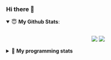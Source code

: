 ### Hi there 👋

<!--
**lgiacalo/lgiacalo** is a ✨ _special_ ✨ repository because its `README.md` (this file) appears on your GitHub profile.

Here are some ideas to get you started:

- 🔭 I’m currently working on ...
- 🌱 I’m currently learning ...
- 👯 I’m looking to collaborate on ...
- 🤔 I’m looking for help with ...
- 💬 Ask me about ...
- 📫 How to reach me: ...
- 😄 Pronouns: ...
- ⚡ Fun fact: ...
-->

<details open>
 <summary> 😇 <b>My Github Stats</b>: </summary>
<br>
<p align = "center">
  <img src = "https://github-readme-stats.vercel.app/api?username=lgiacalo&show_icons=true&theme=nord&line_height=40">
  <img src = "https://github-readme-stats.vercel.app/api/top-langs/?username=lgiacalo&theme=nord">
</p>

</details>

<details>
 <summary>🤖 <b>My programming stats</b></summary>
 
<!--START_SECTION:waka-->
![Profile Views](http://img.shields.io/badge/Profile%20Views-0-blue)

![Lines of code](https://img.shields.io/badge/From%20Hello%20World%20I%27ve%20Written-828782%20lines%20of%20code-blue)

**🐱 My Github Data** 

> 🏆 832 Contributions in the Year 2020
 > 
> 📦 284.0 kB Used in Github's Storage 
 > 
> 🚫 Not Opted to Hire
 > 
> 📜 44 Public Repositories 
 > 
> 🔑 28 Private Repositories  

**I'm a Night 🦉** 

```text
🌞 Morning    116 commits    ███░░░░░░░░░░░░░░░░░░░░░░   12.13% 
🌆 Daytime    328 commits    ████████░░░░░░░░░░░░░░░░░   34.31% 
🌃 Evening    402 commits    ██████████░░░░░░░░░░░░░░░   42.05% 
🌙 Night      110 commits    ███░░░░░░░░░░░░░░░░░░░░░░   11.51%

```
📅 **I'm Most Productive on Wednesday** 

```text
Monday       140 commits    ███░░░░░░░░░░░░░░░░░░░░░░   14.64% 
Tuesday      131 commits    ███░░░░░░░░░░░░░░░░░░░░░░   13.7% 
Wednesday    182 commits    ████░░░░░░░░░░░░░░░░░░░░░   19.04% 
Thursday     172 commits    ████░░░░░░░░░░░░░░░░░░░░░   17.99% 
Friday       134 commits    ███░░░░░░░░░░░░░░░░░░░░░░   14.02% 
Saturday     92 commits     ██░░░░░░░░░░░░░░░░░░░░░░░   9.62% 
Sunday       105 commits    ██░░░░░░░░░░░░░░░░░░░░░░░   10.98%

```


📊 **This Week I Spent My Time On** 

```text
⌚︎ Time Zone: Europe/Paris

💬 Programming Languages: 
No Activity Tracked This Week

🔥 Editors: 
No Activity Tracked This Week

🐱‍💻 Projects: 
No Activity Tracked This Week

💻 Operating System: 
No Activity Tracked This Week

```

**I Mostly Code in C** 

```text
C                        26 repos            ████████░░░░░░░░░░░░░░░░░   35.14% 
JavaScript               9 repos             ███░░░░░░░░░░░░░░░░░░░░░░   12.16% 
HTML                     8 repos             ██░░░░░░░░░░░░░░░░░░░░░░░   10.81% 
Shell                    8 repos             ██░░░░░░░░░░░░░░░░░░░░░░░   10.81% 
C++                      4 repos             █░░░░░░░░░░░░░░░░░░░░░░░░   5.41%

```


**Timeline**

![Chart not found](https://raw.githubusercontent.com/lgiacalo/lgiacalo/master/charts/bar_graph.png) 


<!--END_SECTION:waka-->

</details>
